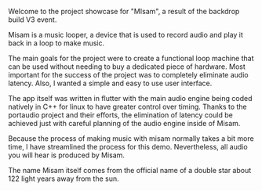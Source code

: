 Welcome to the project showcase for "MIsam", a result of the backdrop build V3 event.


Misam is a music looper, a device that is used to record audio and play it back in a loop to make music.

The main goals for the project were to create a functional loop machine that can be used without needing to buy a dedicated piece of hardware. Most important for the success of the project was to completely eliminate audio latency. Also, I wanted a simple and easy to use user interface.

The app itself was written in flutter with the main audio engine being coded natively in C++ for linux to have greater control over timing.
Thanks to the portaudio project and their efforts, the elimination of latency could be achieved just with careful planning of the audio engine inside of Misam.

Because the process of making music with misam normally takes a bit more time, I have streamlined the process for this demo. Nevertheless, all audio you will hear is produced by Misam.


The name Misam itself comes from the official name of a double star about 122 light years away from the sun.